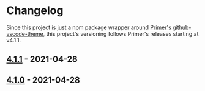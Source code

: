 # Changelog

Since this project is just a npm package wrapper around [Primer's github-vscode-theme](https://github.com/primer/github-vscode-theme/), this project's versioning follows Primer's releases starting at v4.1.1.

## [4.1.1] - 2021-04-28

## [4.1.0] - 2021-04-28

[4.1.1]: https://github.com/primer/github-vscode-theme/releases/tag/v4.1.1
[4.1.0]: https://github.com/primer/github-vscode-theme/releases/tag/v4.1.0
